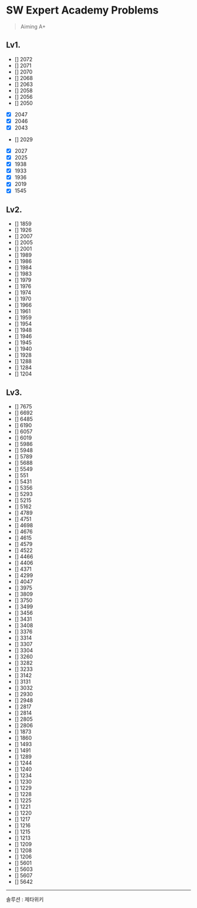 # SW Expert Academy Problems
> Aiming A+

## Lv1.

- [] 2072
- [] 2071
- [] 2070
- [] 2068
- [] 2063
- [] 2058 
- [] 2056 
- [] 2050
- [x] 2047
- [x] 2046
- [x] 2043
- [] 2029
- [x] 2027
- [x] 2025
- [x] 1938
- [x] 1933
- [X] 1936 
- [X] 2019
- [x] 1545

## Lv2.

- [] 1859
- [] 1926
- [] 2007
- [] 2005
- [] 2001
- [] 1989
- [] 1986
- [] 1984
- [] 1983
- [] 1979
- [] 1976
- [] 1974
- [] 1970
- [] 1966
- [] 1961
- [] 1959
- [] 1954
- [] 1948
- [] 1946
- [] 1945
- [] 1940
- [] 1928
- [] 1288 
- [] 1284
- [] 1204

## Lv3.
- [] 7675
- [] 6692
- [] 6485
- [] 6190
- [] 6057
- [] 6019
- [] 5986
- [] 5948
- [] 5789
- [] 5688
- [] 5549
- [] 551
- [] 5431
- [] 5356
- [] 5293
- [] 5215
- [] 5162
- [] 4789
- [] 4751
- [] 4698
- [] 4676
- [] 4615
- [] 4579
- [] 4522
- [] 4466
- [] 4406
- [] 4371
- [] 4299
- [] 4047
- [] 3975
- [] 3809
- [] 3750
- [] 3499
- [] 3456
- [] 3431
- [] 3408
- [] 3376
- [] 3314
- [] 3307
- [] 3304
- [] 3260
- [] 3282
- [] 3233
- [] 3142
- [] 3131
- [] 3032
- [] 2930
- [] 2948
- [] 2817
- [] 2814
- [] 2805
- [] 2806
- [] 1873
- [] 1860
- [] 1493
- [] 1491
- [] 1289
- [] 1244
- [] 1240
- [] 1234
- [] 1230
- [] 1229
- [] 1228
- [] 1225
- [] 1221
- [] 1220
- [] 1217
- [] 1216
- [] 1215
- [] 1213
- [] 1209
- [] 1208
- [] 1206
- [] 5601
- [] 5603
- [] 5607
- [] 5642

------------
솔루션 : 제타위키